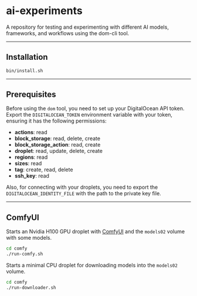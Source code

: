 # ai-experiments
A repository for testing and experimenting with different AI models, frameworks, and workflows using the dom-cli tool.

---

## Installation

```bash
bin/install.sh
```

---

## Prerequisites

Before using the `dom` tool, you need to set up your DigitalOcean API token.  
Export the `DIGITALOCEAN_TOKEN` environment variable with your token, ensuring it has the following permissions:

- **actions**: read
- **block_storage**: read, delete, create
- **block_storage_action**: read, create
- **droplet**: read, update, delete, create
- **regions**: read
- **sizes**: read
- **tag**: create, read, delete
- **ssh_key**: read

Also, for connecting with your droplets, you need to export the `DIGITALOCEAN_IDENTITY_FILE` with the path to the private key file.

---

## ComfyUI

Starts an Nvidia H100 GPU droplet with [ComfyUI](https://github.com/comfyanonymous/ComfyUI) and the `models02` volume with some models.

```bash
cd comfy
./run-comfy.sh
```

Starts a minimal CPU droplet for downloading models into the `models02` volume.

```bash
cd comfy
./run-downloader.sh
```

